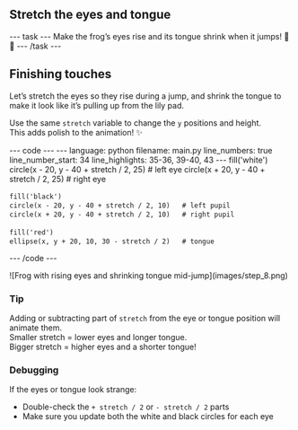 <h2 class="c-project-heading--task">Stretch the eyes and tongue</h2>
--- task ---
Make the frog’s eyes rise and its tongue shrink when it jumps! 👀👅
--- /task ---

<h2 class="c-project-heading--explainer">Finishing touches</h2>

Let’s stretch the eyes so they rise during a jump, and shrink the tongue to make it look like it’s pulling up from the lily pad.

Use the same `stretch` variable to change the `y` positions and height.  
This adds polish to the animation! ✨

<div class="c-project-code">
--- code ---
---
language: python
filename: main.py
line_numbers: true
line_number_start: 34
line_highlights: 35-36, 39-40, 43
---
    fill('white')
    circle(x - 20, y - 40 + stretch / 2, 25)   # left eye
    circle(x + 20, y - 40 + stretch / 2, 25)   # right eye

    fill('black')
    circle(x - 20, y - 40 + stretch / 2, 10)   # left pupil
    circle(x + 20, y - 40 + stretch / 2, 10)   # right pupil

    fill('red')
    ellipse(x, y + 20, 10, 30 - stretch / 2)   # tongue
--- /code ---
</div>

<div class="c-project-output">
![Frog with rising eyes and shrinking tongue mid-jump](images/step_8.png)
</div>

<div class="c-project-callout c-project-callout--tip">

### Tip

Adding or subtracting part of `stretch` from the eye or tongue position will animate them. <br />
Smaller stretch = lower eyes and longer tongue. <br />
Bigger stretch = higher eyes and a shorter tongue!

</div>

<div class="c-project-callout c-project-callout--debug">

### Debugging

If the eyes or tongue look strange:<br />
- Double-check the `+ stretch / 2` or `- stretch / 2` parts<br />
- Make sure you update both the white and black circles for each eye<br />

</div>